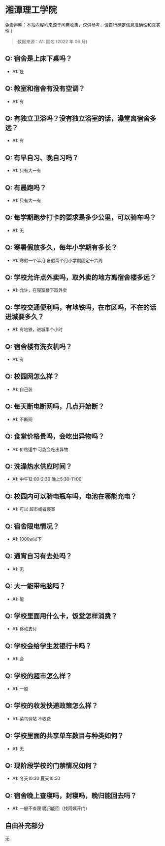 # 湘潭理工学院

[免责声明](https://colleges.chat/#_3)：本站内容均来源于问卷收集，仅供参考，请自行确定信息准确性和真实性！

> 数据来源：A1: 匿名 (2022 年 06 月)

## Q: 宿舍是上床下桌吗？

- A1: 是

## Q: 教室和宿舍有没有空调？

- A1: 有

## Q: 有独立卫浴吗？没有独立浴室的话，澡堂离宿舍多远？

- A1: 有

## Q: 有早自习、晚自习吗？

- A1: 只有大一有

## Q: 有晨跑吗？

- A1: 只有大一有

## Q: 每学期跑步打卡的要求是多少公里，可以骑车吗？

- A1: 无

## Q: 寒暑假放多久，每年小学期有多长？

- A1: 寒假一个半月 暑假两个月小学期固定十六周

## Q: 学校允许点外卖吗，取外卖的地方离宿舍楼多远？

- A1: 允许，在寝室楼下取外卖

## Q: 学校交通便利吗，有地铁吗，在市区吗，不在的话进城要多久？

- A1: 有地铁，进城半个小时

## Q: 宿舍楼有洗衣机吗？

- A1: 有

## Q: 校园网怎么样？

- A1: 自己装

## Q: 每天断电断网吗，几点开始断？

- A1: 不断网

## Q: 食堂价格贵吗，会吃出异物吗？

- A1: 价格适中 可能会吃出异物

## Q: 洗澡热水供应时间？

- A1: 中午12:00-2:30 晚上5:30-11:00

## Q: 校园内可以骑电瓶车吗，电池在哪能充电？

- A1: 可以 超市或者寝室

## Q: 宿舍限电情况？

- A1: 1000w以下

## Q: 通宵自习有去处吗？

- A1: 无

## Q: 大一能带电脑吗？

- A1: 能

## Q: 学校里面用什么卡，饭堂怎样消费？

- A1: 移动支付

## Q: 学校会给学生发银行卡吗？

- A1: 会

## Q: 学校的超市怎么样？

- A1: 一般

## Q: 学校的收发快递政策怎么样？

- A1: 菜鸟驿站 不收费

## Q: 学校里面的共享单车数目与种类如何？

- A1: 无

## Q: 现阶段学校的门禁情况如何？

- A1: 冬天10:30 夏天10:50

## Q: 宿舍晚上查寝吗，封寝吗，晚归能回去吗？

- A1: 一般不查寝 晚归能回（找阿姨开门）

## 自由补充部分

无